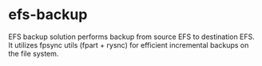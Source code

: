 # efs-backup
EFS backup solution performs backup from source EFS to destination EFS. It utilizes fpsync utils (fpart + rysnc) for efficient incremental backups on the file system. 

